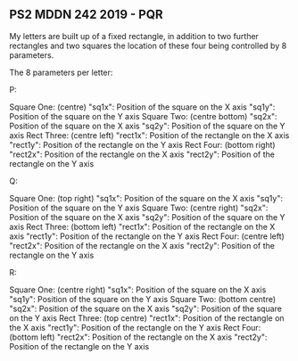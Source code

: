 ## PS2 MDDN 242 2019 - PQR

My letters are built up of a fixed rectangle, in addition to two further rectangles and two squares the location of these four being controlled by 8 parameters. 

The 8 parameters per letter:

P:

Square One: (centre)
  "sq1x": Position of the square on the X axis 
  "sq1y": Position of the square on the Y axis
Square Two: (centre bottom)
  "sq2x": Position of the square on the X axis 
  "sq2y": Position of the square on the Y axis 
Rect Three: (centre left)
  "rect1x": Position of the rectangle on the X axis
  "rect1y": Position of the rectangle on the Y axis
Rect Four: (bottom right)
  "rect2x": Position of the rectangle on the X axis
  "rect2y": Position of the rectangle on the Y axis

Q:

Square One: (top right)
  "sq1x": Position of the square on the X axis 
  "sq1y": Position of the square on the Y axis
Square Two: (centre right)
  "sq2x": Position of the square on the X axis 
  "sq2y": Position of the square on the Y axis 
Rect Three: (bottom left)
  "rect1x": Position of the rectangle on the X axis
  "rect1y": Position of the rectangle on the Y axis
Rect Four: (centre left)
  "rect2x": Position of the rectangle on the X axis
  "rect2y": Position of the rectangle on the Y axis

R:

Square One: (centre right)
  "sq1x": Position of the square on the X axis 
  "sq1y": Position of the square on the Y axis
Square Two: (bottom centre)
  "sq2x": Position of the square on the X axis 
  "sq2y": Position of the square on the Y axis 
Rect Three: (top centre)
  "rect1x": Position of the rectangle on the X axis
  "rect1y": Position of the rectangle on the Y axis
Rect Four: (bottom left)
  "rect2x": Position of the rectangle on the X axis
  "rect2y": Position of the rectangle on the Y axis